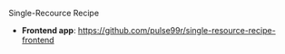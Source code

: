 Single-Recource Recipe 
* **Frontend app**: https://github.com/pulse99r/single-resource-recipe-frontend